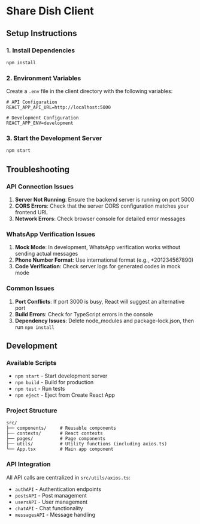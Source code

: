 # Share Dish Client

## Setup Instructions

### 1. Install Dependencies
```bash
npm install
```

### 2. Environment Variables
Create a `.env` file in the client directory with the following variables:

```env
# API Configuration
REACT_APP_API_URL=http://localhost:5000

# Development Configuration
REACT_APP_ENV=development
```

### 3. Start the Development Server
```bash
npm start
```

## Troubleshooting

### API Connection Issues

1. **Server Not Running**: Ensure the backend server is running on port 5000
2. **CORS Errors**: Check that the server CORS configuration matches your frontend URL
3. **Network Errors**: Check browser console for detailed error messages

### WhatsApp Verification Issues

1. **Mock Mode**: In development, WhatsApp verification works without sending actual messages
2. **Phone Number Format**: Use international format (e.g., +201234567890)
3. **Code Verification**: Check server logs for generated codes in mock mode

### Common Issues

1. **Port Conflicts**: If port 3000 is busy, React will suggest an alternative port
2. **Build Errors**: Check for TypeScript errors in the console
3. **Dependency Issues**: Delete node_modules and package-lock.json, then run `npm install`

## Development

### Available Scripts

- `npm start` - Start development server
- `npm build` - Build for production
- `npm test` - Run tests
- `npm eject` - Eject from Create React App

### Project Structure

```
src/
├── components/     # Reusable components
├── contexts/       # React contexts
├── pages/          # Page components
├── utils/          # Utility functions (including axios.ts)
└── App.tsx         # Main app component
```

### API Integration

All API calls are centralized in `src/utils/axios.ts`:

- `authAPI` - Authentication endpoints
- `postsAPI` - Post management
- `usersAPI` - User management
- `chatAPI` - Chat functionality
- `messagesAPI` - Message handling
